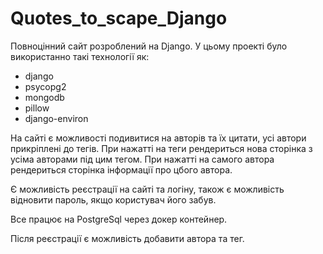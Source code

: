 # Quotes_to_scape_Django

Повноцінний сайт розроблений на Django. У цьому проекті було використанно такі технології як:

- django
- psycopg2
- mongodb
- pillow
- django-environ

На сайті є можливості подивитися на авторів та їх цитати, усі автори прикріплені до тегів. При нажатті на теги рендериться нова сторінка з усіма авторами під цим тегом. При нажатті на самого автора рендериться сторінка інформації про цбого автора.

Є можливість реєстрації на сайті та логіну, також є можливість відновити пароль, якщо користувач його забув.

Все працює на PostgreSql через докер контейнер.

Після реєстрації є можливість добавити автора та тег.